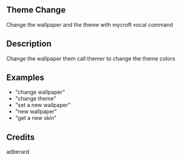 ## Theme Change
Change the wallpaper and the theme with mycroft vocal command

## Description
Change the wallpaper them call themer to change the theme colors

## Examples
 * "change wallpaper"
 * "change theme"
 * "set a new wallpaper"
 * "new wallpaper"
 * "get a new skin"

## Credits
adberard

